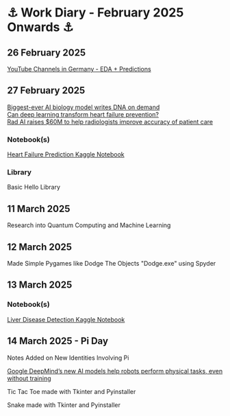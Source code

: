 # ⚓ Work Diary - February 2025 Onwards ⚓

## 26 February 2025

<a href="https://www.kaggle.com/code/jmashfaque/youtube-channels-in-germany-eda-predictions">YouTube Channels in Germany - EDA + Predictions</a>  <br>

## 27 February 2025


<a href="https://www.nature.com/articles/d41586-025-00531-3?utm_campaign=Artificial%2BIntelligence%2BWeekly&utm_medium=web&utm_source=Artificial_Intelligence_Weekly_426">Biggest-ever AI biology model writes DNA on demand</a>  <br>
<a href="https://news.mit.edu/2025/can-deep-learning-transform-heart-failure-prevention-0210?utm_campaign=Artificial%2BIntelligence%2BWeekly&utm_medium=web&utm_source=Artificial_Intelligence_Weekly_425">Can deep learning transform heart failure prevention?</a> <br>
<a href="https://siliconangle.com/2025/01/30/rad-ai-raises-60m-help-radiologists-improve-accuracy-patient-care/?utm_campaign=Artificial%2BIntelligence%2BWeekly&utm_medium=web&utm_source=Artificial_Intelligence_Weekly_423">Rad AI raises $60M to help radiologists improve accuracy of patient care</a> 

### Notebook(s)
<a href="https://www.kaggle.com/code/jmashfaque/heart-failure-prediction"> Heart Failure Prediction Kaggle Notebook </a> 

### Library
Basic Hello Library

## 11 March 2025
Research into Quantum Computing and Machine Learning

## 12 March 2025
Made Simple Pygames like Dodge The Objects "Dodge.exe" using Spyder

## 13 March 2025
### Notebook(s)
<a href="https://www.kaggle.com/code/jmashfaque/liver-disease-detection-ml-algorithms?scriptVersionId=227393654"> Liver Disease Detection Kaggle Notebook </a> 

## 14 March 2025 - Pi Day
Notes Added on New Identities Involving Pi

<a href="https://www.theverge.com/news/628021/google-deepmind-gemini-robotics-ai-models?utm_campaign=Artificial%2BIntelligence%2BWeekly&utm_medium=web&utm_source=Artificial_Intelligence_Weekly_429">Google DeepMind’s new AI models help robots perform physical tasks, even without training</a>  <br>

Tic Tac Toe made with Tkinter and Pyinstaller

Snake made with Tkinter and Pyinstaller

